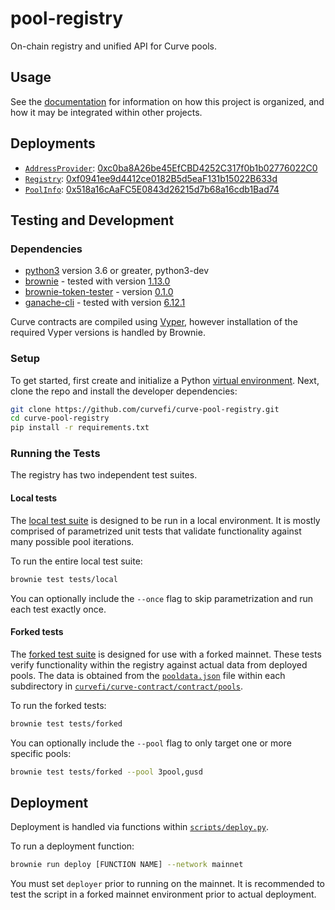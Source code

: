 # pool-registry

On-chain registry and unified API for Curve pools.

## Usage

See the [documentation](https://curve.readthedocs.io/) for information on how this project is organized, and how it may be integrated within other projects.

## Deployments

- [`AddressProvider`](contracts/AddressProvider.vy): [0xc0ba8A26be45EfCBD4252C317f0b1b02776022C0](https://etherscan.io/address/0xc0ba8A26be45EfCBD4252C317f0b1b02776022C0)
- [`Registry`](contracts/Registry.vy): [0xf0941ee9d4412ce0182B5d5eaF131b15022B633d](https://etherscan.io/address/0xf0941ee9d4412ce0182B5d5eaF131b15022B633d)
- [`PoolInfo`](contracts/PoolInfo.vy): [0x518a16cAaFC5E0843d26215d7b68a16cdb1Bad74](https://etherscan.io/address/0x518a16cAaFC5E0843d26215d7b68a16cdb1Bad74)

## Testing and Development

### Dependencies

- [python3](https://www.python.org/downloads/release/python-368/) version 3.6 or greater, python3-dev
- [brownie](https://github.com/iamdefinitelyahuman/brownie) - tested with version [1.13.0](https://github.com/eth-brownie/brownie/releases/tag/v1.13.0)
- [brownie-token-tester](https://github.com/iamdefinitelyahuman/brownie-token-tester) - version [0.1.0](https://github.com/iamdefinitelyahuman/brownie-token-tester/releases/tag/v0.1.0)
- [ganache-cli](https://github.com/trufflesuite/ganache-cli) - tested with version [6.12.1](https://github.com/trufflesuite/ganache-cli/releases/tag/v6.12.1)

Curve contracts are compiled using [Vyper](https://github.com/vyperlang/vyper), however installation of the required Vyper versions is handled by Brownie.

### Setup

To get started, first create and initialize a Python [virtual environment](https://docs.python.org/3/library/venv.html). Next, clone the repo and install the developer dependencies:

```bash
git clone https://github.com/curvefi/curve-pool-registry.git
cd curve-pool-registry
pip install -r requirements.txt
```

### Running the Tests

The registry has two independent test suites.

#### Local tests

The [local test suite](tests/local) is designed to be run in a local environment. It is mostly comprised of parametrized unit tests that validate functionality against many possible pool iterations.

To run the entire local test suite:

```bash
brownie test tests/local
```

You can optionally include the `--once` flag to skip parametrization and run each test exactly once.

#### Forked tests

The [forked test suite](tests/forked) is designed for use with a forked mainnet. These tests verify functionality within the registry against actual data from deployed pools. The data is obtained from the [`pooldata.json`](https://github.com/curvefi/curve-contract/tree/master/contracts/pools#adding-a-new-pool) file within each subdirectory in [`curvefi/curve-contract/contract/pools`](https://github.com/curvefi/curve-contract/tree/master/contracts/pools).

To run the forked tests:

```bash
brownie test tests/forked
```

You can optionally include the `--pool` flag to only target one or more specific pools:

```bash
brownie test tests/forked --pool 3pool,gusd
```

## Deployment

Deployment is handled via functions within [`scripts/deploy.py`](scripts/deploy.py).

To run a deployment function:

```bash
brownie run deploy [FUNCTION NAME] --network mainnet
```

You must set `deployer` prior to running on the mainnet. It is recommended to test the script in a forked mainnet environment prior to actual deployment.
